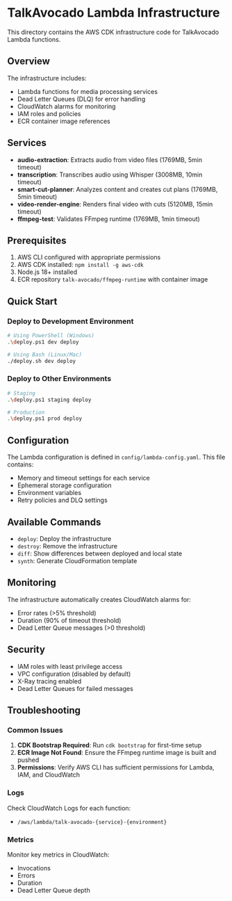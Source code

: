 # TalkAvocado Lambda Infrastructure

This directory contains the AWS CDK infrastructure code for TalkAvocado Lambda functions.

## Overview

The infrastructure includes:
- Lambda functions for media processing services
- Dead Letter Queues (DLQ) for error handling
- CloudWatch alarms for monitoring
- IAM roles and policies
- ECR container image references

## Services

- **audio-extraction**: Extracts audio from video files (1769MB, 5min timeout)
- **transcription**: Transcribes audio using Whisper (3008MB, 10min timeout)
- **smart-cut-planner**: Analyzes content and creates cut plans (1769MB, 5min timeout)
- **video-render-engine**: Renders final video with cuts (5120MB, 15min timeout)
- **ffmpeg-test**: Validates FFmpeg runtime (1769MB, 1min timeout)

## Prerequisites

1. AWS CLI configured with appropriate permissions
2. AWS CDK installed: `npm install -g aws-cdk`
3. Node.js 18+ installed
4. ECR repository `talk-avocado/ffmpeg-runtime` with container image

## Quick Start

### Deploy to Development Environment

```bash
# Using PowerShell (Windows)
.\deploy.ps1 dev deploy

# Using Bash (Linux/Mac)
./deploy.sh dev deploy
```

### Deploy to Other Environments

```bash
# Staging
.\deploy.ps1 staging deploy

# Production
.\deploy.ps1 prod deploy
```

## Configuration

The Lambda configuration is defined in `config/lambda-config.yaml`. This file contains:
- Memory and timeout settings for each service
- Ephemeral storage configuration
- Environment variables
- Retry policies and DLQ settings

## Available Commands

- `deploy`: Deploy the infrastructure
- `destroy`: Remove the infrastructure
- `diff`: Show differences between deployed and local state
- `synth`: Generate CloudFormation template

## Monitoring

The infrastructure automatically creates CloudWatch alarms for:
- Error rates (>5% threshold)
- Duration (90% of timeout threshold)
- Dead Letter Queue messages (>0 threshold)

## Security

- IAM roles with least privilege access
- VPC configuration (disabled by default)
- X-Ray tracing enabled
- Dead Letter Queues for failed messages

## Troubleshooting

### Common Issues

1. **CDK Bootstrap Required**: Run `cdk bootstrap` for first-time setup
2. **ECR Image Not Found**: Ensure the FFmpeg runtime image is built and pushed
3. **Permissions**: Verify AWS CLI has sufficient permissions for Lambda, IAM, and CloudWatch

### Logs

Check CloudWatch Logs for each function:
- `/aws/lambda/talk-avocado-{service}-{environment}`

### Metrics

Monitor key metrics in CloudWatch:
- Invocations
- Errors
- Duration
- Dead Letter Queue depth
